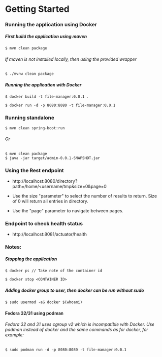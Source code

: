 # Getting Started

### Running the application using Docker

##### First build the application using maven

    $ mvn clean package

###### If maven is not installed locally, then using the provided wrapper

    $ ./mvnw clean package 

##### Running the application with Docker

    $ docker build -t file-manager:0.0.1 .

    $ docker run -d -p 8080:8080 -t file-manager:0.0.1

### Running standalone

    $ mvn clean spring-boot:run

###### Or
    $ mvn clean package
    $ java -jar target/admin-0.0.1-SNAPSHOT.jar


### Using the Rest endpoint

* http://localhost:8080/directory?path=/home/<username/tmp&size=0&page=0

* Use the size "parameter" to select the number of results to return. Size of 0 will return all entries in directory.

* Use the "page" parameter to navigate between pages.  

### Endpoint to check health status

* http://localhost:8081/actuator/health


### Notes:

##### Stopping the application 

    $ docker ps // Take note of the container id

    $ docker stop <CONTAINER ID>

##### Adding docker group to user, then docker can be run without sudo
    $ sudo usermod -aG docker $(whoami)

#### Fedora 32/31 using podman 
###### Fedora 32 and 31 uses cgroup v2 which is incompatible with Docker. Use podman instead of docker and the same commands as for docker, for example:

    $ sudo podman run -d -p 8080:8080 -t file-manager:0.0.1



